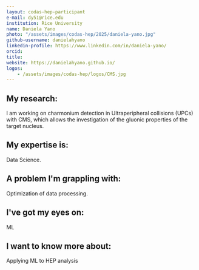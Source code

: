 ```yaml
---
layout: codas-hep-participant
e-mail: dy51@rice.edu
institution: Rice University
name: Daniela Yano
photo: "/assets/images/codas-hep/2025/daniela-yano.jpg"
github-username: danielahyano
linkedin-profile: https://www.linkedin.com/in/daniela-yano/
orcid:
title:
website: https://danielahyano.github.io/
logos:
    - /assets/images/codas-hep/logos/CMS.jpg
---
```

## My research:
I am working on charmonium detection in Ultraperipheral collisions (UPCs) with CMS, which allows the investigation of the gluonic properties of the target nucleus.

## My expertise is:
Data Science.

## A problem I'm grappling with:
Optimization of data processing.

## I've got my eyes on:
ML

## I want to know more about:
Applying ML to HEP analysis

